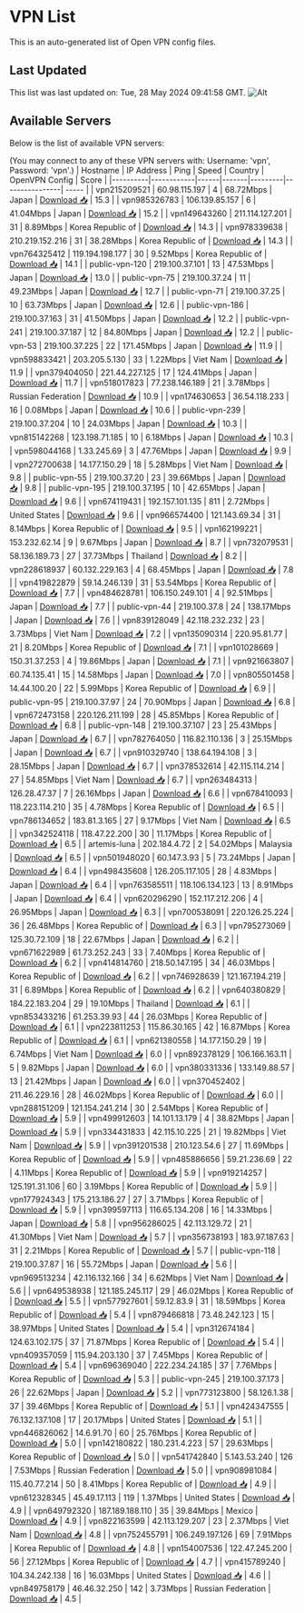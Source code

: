 # VPN List

This is an auto-generated list of Open VPN config files.

## Last Updated

This list was last updated on: Tue, 28 May 2024 09:41:58 GMT.
![Alt](https://repobeats.axiom.co/api/embed/186b98318ef1479477931607c1ad7d823f12451f.svg "Repobeats analytics image")

## Available Servers

Below is the list of available VPN servers:

(You may connect to any of these VPN servers with: Username: 'vpn', Password: 'vpn'.)
| Hostname | IP Address | Ping | Speed | Country | OpenVPN Config | Score |
|----------|------------|------|-------|---------|----------------| ----- |
| vpn215209521 | 60.98.115.197 | 4 | 68.72Mbps | Japan | [Download 📥](./configs/server_0_JP.ovpn) | 15.3 |
| vpn985326783 | 106.139.85.157 | 6 | 41.04Mbps | Japan | [Download 📥](./configs/server_1_JP.ovpn) | 15.2 |
| vpn149643260 | 211.114.127.201 | 31 | 8.89Mbps | Korea Republic of | [Download 📥](./configs/server_2_KR.ovpn) | 14.3 |
| vpn978339638 | 210.219.152.216 | 31 | 38.28Mbps | Korea Republic of | [Download 📥](./configs/server_3_KR.ovpn) | 14.3 |
| vpn764325412 | 119.194.198.177 | 30 | 9.52Mbps | Korea Republic of | [Download 📥](./configs/server_4_KR.ovpn) | 14.1 |
| public-vpn-120 | 219.100.37.101 | 13 | 47.53Mbps | Japan | [Download 📥](./configs/server_5_JP.ovpn) | 13.0 |
| public-vpn-75 | 219.100.37.24 | 11 | 49.23Mbps | Japan | [Download 📥](./configs/server_6_JP.ovpn) | 12.7 |
| public-vpn-71 | 219.100.37.25 | 10 | 63.73Mbps | Japan | [Download 📥](./configs/server_7_JP.ovpn) | 12.6 |
| public-vpn-186 | 219.100.37.163 | 31 | 41.50Mbps | Japan | [Download 📥](./configs/server_8_JP.ovpn) | 12.2 |
| public-vpn-241 | 219.100.37.187 | 12 | 84.80Mbps | Japan | [Download 📥](./configs/server_9_JP.ovpn) | 12.2 |
| public-vpn-53 | 219.100.37.225 | 22 | 171.45Mbps | Japan | [Download 📥](./configs/server_10_JP.ovpn) | 11.9 |
| vpn598833421 | 203.205.5.130 | 33 | 1.22Mbps | Viet Nam | [Download 📥](./configs/server_11_VN.ovpn) | 11.9 |
| vpn379404050 | 221.44.227.125 | 17 | 124.41Mbps | Japan | [Download 📥](./configs/server_12_JP.ovpn) | 11.7 |
| vpn518017823 | 77.238.146.189 | 21 | 3.78Mbps | Russian Federation | [Download 📥](./configs/server_13_RU.ovpn) | 10.9 |
| vpn174630653 | 36.54.118.233 | 16 | 0.08Mbps | Japan | [Download 📥](./configs/server_14_JP.ovpn) | 10.6 |
| public-vpn-239 | 219.100.37.204 | 10 | 24.03Mbps | Japan | [Download 📥](./configs/server_15_JP.ovpn) | 10.3 |
| vpn815142268 | 123.198.71.185 | 10 | 6.18Mbps | Japan | [Download 📥](./configs/server_16_JP.ovpn) | 10.3 |
| vpn598044168 | 1.33.245.69 | 3 | 47.76Mbps | Japan | [Download 📥](./configs/server_17_JP.ovpn) | 9.9 |
| vpn272700638 | 14.177.150.29 | 18 | 5.28Mbps | Viet Nam | [Download 📥](./configs/server_18_VN.ovpn) | 9.8 |
| public-vpn-55 | 219.100.37.20 | 23 | 39.66Mbps | Japan | [Download 📥](./configs/server_19_JP.ovpn) | 9.8 |
| public-vpn-195 | 219.100.37.195 | 10 | 42.65Mbps | Japan | [Download 📥](./configs/server_20_JP.ovpn) | 9.6 |
| vpn674119431 | 192.157.101.135 | 811 | 2.72Mbps | United States | [Download 📥](./configs/server_21_US.ovpn) | 9.6 |
| vpn966574400 | 121.143.69.34 | 31 | 8.14Mbps | Korea Republic of | [Download 📥](./configs/server_22_KR.ovpn) | 9.5 |
| vpn162199221 | 153.232.62.14 | 9 | 9.67Mbps | Japan | [Download 📥](./configs/server_23_JP.ovpn) | 8.7 |
| vpn732079531 | 58.136.189.73 | 27 | 37.73Mbps | Thailand | [Download 📥](./configs/server_24_TH.ovpn) | 8.2 |
| vpn228618937 | 60.132.229.163 | 4 | 68.45Mbps | Japan | [Download 📥](./configs/server_25_JP.ovpn) | 7.8 |
| vpn419822879 | 59.14.246.139 | 31 | 53.54Mbps | Korea Republic of | [Download 📥](./configs/server_26_KR.ovpn) | 7.7 |
| vpn484628781 | 106.150.249.101 | 4 | 92.51Mbps | Japan | [Download 📥](./configs/server_27_JP.ovpn) | 7.7 |
| public-vpn-44 | 219.100.37.8 | 24 | 138.17Mbps | Japan | [Download 📥](./configs/server_28_JP.ovpn) | 7.6 |
| vpn839128049 | 42.118.232.232 | 23 | 3.73Mbps | Viet Nam | [Download 📥](./configs/server_29_VN.ovpn) | 7.2 |
| vpn135090314 | 220.95.81.77 | 21 | 8.20Mbps | Korea Republic of | [Download 📥](./configs/server_30_KR.ovpn) | 7.1 |
| vpn101028669 | 150.31.37.253 | 4 | 19.86Mbps | Japan | [Download 📥](./configs/server_31_JP.ovpn) | 7.1 |
| vpn921663807 | 60.74.135.41 | 15 | 14.58Mbps | Japan | [Download 📥](./configs/server_32_JP.ovpn) | 7.0 |
| vpn805501458 | 14.44.100.20 | 22 | 5.99Mbps | Korea Republic of | [Download 📥](./configs/server_33_KR.ovpn) | 6.9 |
| public-vpn-95 | 219.100.37.97 | 24 | 70.90Mbps | Japan | [Download 📥](./configs/server_34_JP.ovpn) | 6.8 |
| vpn672473158 | 220.126.211.199 | 28 | 45.85Mbps | Korea Republic of | [Download 📥](./configs/server_35_KR.ovpn) | 6.8 |
| public-vpn-148 | 219.100.37.107 | 23 | 25.43Mbps | Japan | [Download 📥](./configs/server_36_JP.ovpn) | 6.7 |
| vpn782764050 | 116.82.110.136 | 3 | 25.15Mbps | Japan | [Download 📥](./configs/server_37_JP.ovpn) | 6.7 |
| vpn910329740 | 138.64.194.108 | 3 | 28.15Mbps | Japan | [Download 📥](./configs/server_38_JP.ovpn) | 6.7 |
| vpn378532614 | 42.115.114.214 | 27 | 54.85Mbps | Viet Nam | [Download 📥](./configs/server_39_VN.ovpn) | 6.7 |
| vpn263484313 | 126.28.47.37 | 7 | 26.16Mbps | Japan | [Download 📥](./configs/server_40_JP.ovpn) | 6.6 |
| vpn678410093 | 118.223.114.210 | 35 | 4.78Mbps | Korea Republic of | [Download 📥](./configs/server_41_KR.ovpn) | 6.5 |
| vpn786134652 | 183.81.3.165 | 27 | 9.17Mbps | Viet Nam | [Download 📥](./configs/server_42_VN.ovpn) | 6.5 |
| vpn342524118 | 118.47.22.200 | 30 | 11.17Mbps | Korea Republic of | [Download 📥](./configs/server_43_KR.ovpn) | 6.5 |
| artemis-luna | 202.184.4.72 | 2 | 54.02Mbps | Malaysia | [Download 📥](./configs/server_44_MY.ovpn) | 6.5 |
| vpn501948020 | 60.147.3.93 | 5 | 73.24Mbps | Japan | [Download 📥](./configs/server_45_JP.ovpn) | 6.4 |
| vpn498435608 | 126.205.117.105 | 28 | 4.83Mbps | Japan | [Download 📥](./configs/server_46_JP.ovpn) | 6.4 |
| vpn763585511 | 118.106.134.123 | 13 | 8.91Mbps | Japan | [Download 📥](./configs/server_47_JP.ovpn) | 6.4 |
| vpn620296290 | 152.117.212.206 | 4 | 26.95Mbps | Japan | [Download 📥](./configs/server_48_JP.ovpn) | 6.3 |
| vpn700538091 | 220.126.25.224 | 36 | 26.48Mbps | Korea Republic of | [Download 📥](./configs/server_49_KR.ovpn) | 6.3 |
| vpn795273069 | 125.30.72.109 | 18 | 22.67Mbps | Japan | [Download 📥](./configs/server_50_JP.ovpn) | 6.2 |
| vpn671622989 | 61.73.252.243 | 33 | 7.40Mbps | Korea Republic of | [Download 📥](./configs/server_51_KR.ovpn) | 6.2 |
| vpn414814760 | 218.50.147.195 | 34 | 46.03Mbps | Korea Republic of | [Download 📥](./configs/server_52_KR.ovpn) | 6.2 |
| vpn746928639 | 121.167.194.219 | 31 | 6.89Mbps | Korea Republic of | [Download 📥](./configs/server_53_KR.ovpn) | 6.2 |
| vpn640380829 | 184.22.183.204 | 29 | 19.10Mbps | Thailand | [Download 📥](./configs/server_54_TH.ovpn) | 6.1 |
| vpn853433216 | 61.253.39.93 | 44 | 26.03Mbps | Korea Republic of | [Download 📥](./configs/server_55_KR.ovpn) | 6.1 |
| vpn223811253 | 115.86.30.165 | 42 | 16.87Mbps | Korea Republic of | [Download 📥](./configs/server_56_KR.ovpn) | 6.1 |
| vpn621380558 | 14.177.150.29 | 19 | 6.74Mbps | Viet Nam | [Download 📥](./configs/server_57_VN.ovpn) | 6.0 |
| vpn892378129 | 106.166.163.11 | 5 | 9.82Mbps | Japan | [Download 📥](./configs/server_58_JP.ovpn) | 6.0 |
| vpn380331336 | 133.149.88.57 | 13 | 21.42Mbps | Japan | [Download 📥](./configs/server_59_JP.ovpn) | 6.0 |
| vpn370452402 | 211.46.229.16 | 28 | 46.02Mbps | Korea Republic of | [Download 📥](./configs/server_60_KR.ovpn) | 6.0 |
| vpn288151209 | 121.154.241.214 | 30 | 2.54Mbps | Korea Republic of | [Download 📥](./configs/server_61_KR.ovpn) | 5.9 |
| vpn499912603 | 14.101.13.179 | 4 | 38.82Mbps | Japan | [Download 📥](./configs/server_62_JP.ovpn) | 5.9 |
| vpn334431833 | 42.115.10.225 | 21 | 19.82Mbps | Viet Nam | [Download 📥](./configs/server_63_VN.ovpn) | 5.9 |
| vpn391201538 | 210.123.54.6 | 27 | 11.69Mbps | Korea Republic of | [Download 📥](./configs/server_64_KR.ovpn) | 5.9 |
| vpn485886656 | 59.21.236.69 | 22 | 4.11Mbps | Korea Republic of | [Download 📥](./configs/server_65_KR.ovpn) | 5.9 |
| vpn919214257 | 125.191.31.106 | 60 | 3.19Mbps | Korea Republic of | [Download 📥](./configs/server_66_KR.ovpn) | 5.9 |
| vpn177924343 | 175.213.186.27 | 27 | 3.71Mbps | Korea Republic of | [Download 📥](./configs/server_67_KR.ovpn) | 5.9 |
| vpn399597113 | 116.65.134.208 | 16 | 14.33Mbps | Japan | [Download 📥](./configs/server_68_JP.ovpn) | 5.8 |
| vpn956286025 | 42.113.129.72 | 21 | 41.30Mbps | Viet Nam | [Download 📥](./configs/server_69_VN.ovpn) | 5.7 |
| vpn356738193 | 183.97.187.63 | 31 | 2.21Mbps | Korea Republic of | [Download 📥](./configs/server_70_KR.ovpn) | 5.7 |
| public-vpn-118 | 219.100.37.87 | 16 | 55.72Mbps | Japan | [Download 📥](./configs/server_71_JP.ovpn) | 5.6 |
| vpn969513234 | 42.116.132.166 | 34 | 6.62Mbps | Viet Nam | [Download 📥](./configs/server_72_VN.ovpn) | 5.6 |
| vpn649538938 | 121.185.245.117 | 29 | 46.02Mbps | Korea Republic of | [Download 📥](./configs/server_73_KR.ovpn) | 5.5 |
| vpn577927601 | 59.12.83.9 | 31 | 18.59Mbps | Korea Republic of | [Download 📥](./configs/server_74_KR.ovpn) | 5.4 |
| vpn879466818 | 73.48.242.123 | 15 | 38.97Mbps | United States | [Download 📥](./configs/server_75_US.ovpn) | 5.4 |
| vpn312674184 | 124.63.102.175 | 37 | 71.87Mbps | Korea Republic of | [Download 📥](./configs/server_76_KR.ovpn) | 5.4 |
| vpn409357059 | 115.94.203.130 | 37 | 7.45Mbps | Korea Republic of | [Download 📥](./configs/server_77_KR.ovpn) | 5.4 |
| vpn696369040 | 222.234.24.185 | 37 | 7.76Mbps | Korea Republic of | [Download 📥](./configs/server_78_KR.ovpn) | 5.3 |
| public-vpn-245 | 219.100.37.173 | 26 | 22.62Mbps | Japan | [Download 📥](./configs/server_79_JP.ovpn) | 5.2 |
| vpn773123800 | 58.126.1.38 | 37 | 39.46Mbps | Korea Republic of | [Download 📥](./configs/server_80_KR.ovpn) | 5.1 |
| vpn424347555 | 76.132.137.108 | 17 | 20.17Mbps | United States | [Download 📥](./configs/server_81_US.ovpn) | 5.1 |
| vpn446826062 | 14.6.91.70 | 60 | 25.76Mbps | Korea Republic of | [Download 📥](./configs/server_82_KR.ovpn) | 5.0 |
| vpn142180822 | 180.231.4.223 | 57 | 29.63Mbps | Korea Republic of | [Download 📥](./configs/server_83_KR.ovpn) | 5.0 |
| vpn541742840 | 5.143.53.240 | 126 | 7.53Mbps | Russian Federation | [Download 📥](./configs/server_84_RU.ovpn) | 5.0 |
| vpn908981084 | 115.40.77.214 | 50 | 8.41Mbps | Korea Republic of | [Download 📥](./configs/server_85_KR.ovpn) | 4.9 |
| vpn612328345 | 45.49.17.113 | 119 | 1.37Mbps | United States | [Download 📥](./configs/server_86_US.ovpn) | 4.9 |
| vpn649792320 | 187.189.188.110 | 35 | 39.84Mbps | Mexico | [Download 📥](./configs/server_87_MX.ovpn) | 4.9 |
| vpn822163599 | 42.113.129.207 | 23 | 2.37Mbps | Viet Nam | [Download 📥](./configs/server_88_VN.ovpn) | 4.8 |
| vpn752455791 | 106.249.197.126 | 69 | 7.91Mbps | Korea Republic of | [Download 📥](./configs/server_89_KR.ovpn) | 4.8 |
| vpn154007536 | 122.47.245.200 | 56 | 27.12Mbps | Korea Republic of | [Download 📥](./configs/server_90_KR.ovpn) | 4.7 |
| vpn415789240 | 104.34.242.138 | 16 | 16.03Mbps | United States | [Download 📥](./configs/server_91_US.ovpn) | 4.6 |
| vpn849758179 | 46.46.32.250 | 142 | 3.73Mbps | Russian Federation | [Download 📥](./configs/server_92_RU.ovpn) | 4.5 |
